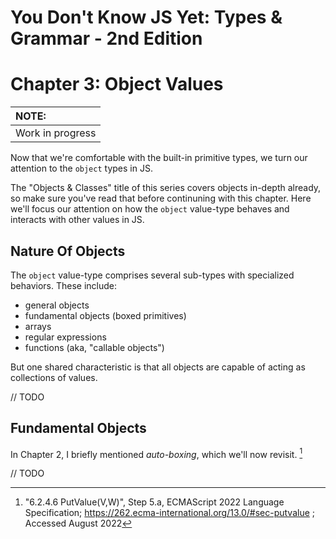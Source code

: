 # You Don't Know JS Yet: Types & Grammar - 2nd Edition
# Chapter 3: Object Values

| NOTE: |
| :--- |
| Work in progress |

Now that we're comfortable with the built-in primitive types, we turn our attention to the `object` types in JS.

The "Objects & Classes" title of this series covers objects in-depth already, so make sure you've read that before continuning with this chapter. Here we'll focus our attention on how the `object` value-type behaves and interacts with other values in JS.

## Nature Of Objects

The `object` value-type comprises several sub-types with specialized behaviors. These include:

* general objects
* fundamental objects (boxed primitives)
* arrays
* regular expressions
* functions (aka, "callable objects")

But one shared characteristic is that all objects are capable of acting as collections of values.

// TODO

## Fundamental Objects

In Chapter 2, I briefly mentioned *auto-boxing*, which we'll now revisit. [^AutoBoxing]

// TODO

[^AutoBoxing]: "6.2.4.6 PutValue(V,W)", Step 5.a, ECMAScript 2022 Language Specification; https://262.ecma-international.org/13.0/#sec-putvalue ; Accessed August 2022

